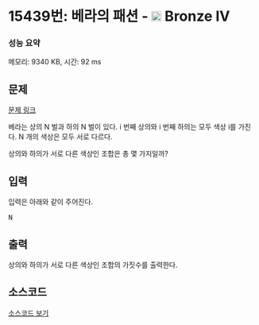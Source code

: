 # 15439번: 베라의 패션 - <img src="https://static.solved.ac/tier_small/2.svg" style="height:20px" /> Bronze IV

<!-- performance -->
### 성능 요약
메모리: 9340 KB, 시간: 92 ms
<!-- end -->

## 문제

[문제 링크](https://boj.kr/15439)

<p>베라는 상의 N 벌과 하의 N 벌이 있다. i 번째 상의와 i 번째 하의는 모두 색상 i를 가진다. N 개의 색상은 모두 서로 다르다.</p>

<p>상의와 하의가 서로 다른 색상인 조합은 총 몇 가지일까?</p>

## 입력

<p>입력은 아래와 같이 주어진다.</p>

<pre>N</pre>

## 출력

<p>상의와 하의가 서로 다른 색상인 조합의 가짓수를 출력한다.</p>

## 소스코드

[소스코드 보기](베라의%20패션.js)